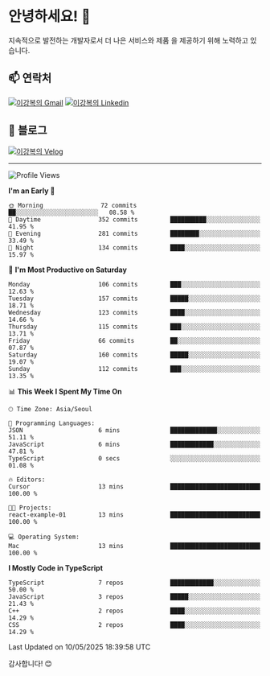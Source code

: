 # 안녕하세요! 👋

지속적으로 발전하는 개발자로서 더 나은 서비스와 제품
을 제공하기 위해 노력하고 있습니다.

## 📫 연락처
[![이강복의 Gmail](https://img.shields.io/badge/Gmail-D14836?style=for-the-badge&logo=gmail&logoColor=white)](mailto:pmmm114@gmail.com)
[![이강복의 Linkedin](https://img.shields.io/badge/LinkedIn-0077B5?style=for-the-badge&logo=linkedin&logoColor=white)](https://www.linkedin.com/in/lkb0297)

## 📝 블로그
[![이강복의 Velog](https://img.shields.io/badge/Velog-ffffff?style=for-the-badge&logo=velog)](https://velog.io/@pmmm114/posts)

---
<!--START_SECTION:waka-->
![Profile Views](http://img.shields.io/badge/Profile%20Views-1-blue)

**I'm an Early 🐤** 

```text
🌞 Morning                72 commits          ██░░░░░░░░░░░░░░░░░░░░░░░   08.58 % 
🌆 Daytime                352 commits         ██████████░░░░░░░░░░░░░░░   41.95 % 
🌃 Evening                281 commits         ████████░░░░░░░░░░░░░░░░░   33.49 % 
🌙 Night                  134 commits         ████░░░░░░░░░░░░░░░░░░░░░   15.97 % 
```
📅 **I'm Most Productive on Saturday** 

```text
Monday                   106 commits         ███░░░░░░░░░░░░░░░░░░░░░░   12.63 % 
Tuesday                  157 commits         █████░░░░░░░░░░░░░░░░░░░░   18.71 % 
Wednesday                123 commits         ████░░░░░░░░░░░░░░░░░░░░░   14.66 % 
Thursday                 115 commits         ███░░░░░░░░░░░░░░░░░░░░░░   13.71 % 
Friday                   66 commits          ██░░░░░░░░░░░░░░░░░░░░░░░   07.87 % 
Saturday                 160 commits         █████░░░░░░░░░░░░░░░░░░░░   19.07 % 
Sunday                   112 commits         ███░░░░░░░░░░░░░░░░░░░░░░   13.35 % 
```


📊 **This Week I Spent My Time On** 

```text
🕑︎ Time Zone: Asia/Seoul

💬 Programming Languages: 
JSON                     6 mins              █████████████░░░░░░░░░░░░   51.11 % 
JavaScript               6 mins              ████████████░░░░░░░░░░░░░   47.81 % 
TypeScript               0 secs              ░░░░░░░░░░░░░░░░░░░░░░░░░   01.08 % 

🔥 Editors: 
Cursor                   13 mins             █████████████████████████   100.00 % 

🐱‍💻 Projects: 
react-example-01         13 mins             █████████████████████████   100.00 % 

💻 Operating System: 
Mac                      13 mins             █████████████████████████   100.00 % 
```

**I Mostly Code in TypeScript** 

```text
TypeScript               7 repos             ████████████░░░░░░░░░░░░░   50.00 % 
JavaScript               3 repos             █████░░░░░░░░░░░░░░░░░░░░   21.43 % 
C++                      2 repos             ████░░░░░░░░░░░░░░░░░░░░░   14.29 % 
CSS                      2 repos             ████░░░░░░░░░░░░░░░░░░░░░   14.29 % 
```




 Last Updated on 10/05/2025 18:39:58 UTC
<!--END_SECTION:waka-->

감사합니다! 😊
